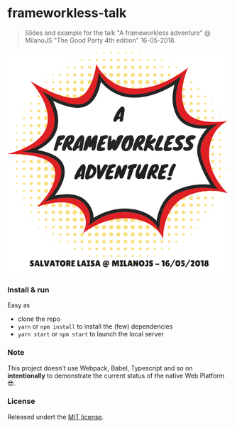 # frameworkless-talk

> Slides and example for the talk "A frameworkless adventure" @ MilanoJS "The Good Party 4th edition" 16-05-2018.

![./src/assets/logo.png](./src/assets/logo.png)

### Install & run
Easy as

* clone the repo
* `yarn` or `npm install` to install the (few) dependencies
* `yarn start` or `npm start` to launch the local server

### Note
This project doesn't use Webpack, Babel, Typescript and so on  **intentionally** to demonstrate the current status of the native Web Platform 😎.

### License
Released undert the [MIT license](LICENSE).
